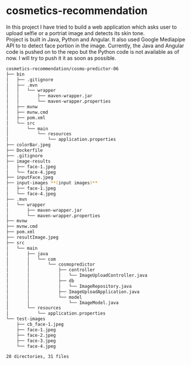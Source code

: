 # cosmetics-recommendation
In this project I have tried to build a web application which asks user to upload selfie or a portriat image and detects its skin tone.</br> 
Project is built in Java, Python and Angular. It also used Google Mediapipe API to to detect face portion in the image. 
Currently, the Java and Angular code is pushed on to the repo but the Python code is not available as of now. I will try to push it it as soon as possible.</br>
```bash
cosmetics-recommendation/cosmo-predictor-06
├── bin
│   ├── .gitignore
│   ├── .mvn
│   │   └── wrapper
│   │       ├── maven-wrapper.jar
│   │       └── maven-wrapper.properties
│   ├── mvnw
│   ├── mvnw.cmd
│   ├── pom.xml
│   └── src
│       └── main
│           └── resources
│               └── application.properties
├── colorBar.jpeg
├── Dockerfile
├── .gitignore
├── image-results 
│   ├── face-1.jpeg
│   └── face-4.jpeg
├── inputFace.jpeg
├── input-images **(input images)**
│   ├── face-1.jpeg
│   └── face-4.jpeg
├── .mvn
│   └── wrapper
│       ├── maven-wrapper.jar
│       └── maven-wrapper.properties
├── mvnw
├── mvnw.cmd
├── pom.xml
├── resultImage.jpeg
├── src
│   └── main
│       ├── java
│       │   └── com
│       │       └── cosmopredictor
│       │           ├── controller
│       │           │   └── ImageUploadController.java
│       │           ├── db
│       │           │   └── ImageRepository.java
│       │           ├── ImageUploadApplication.java
│       │           └── model
│       │               └── ImageModel.java
│       └── resources
│           └── application.properties
└── test-images
    ├── cb_face-1.jpeg
    ├── face-1.jpeg
    ├── face-2.jpeg
    ├── face-3.jpeg
    └── face-4.jpeg

20 directories, 31 files
